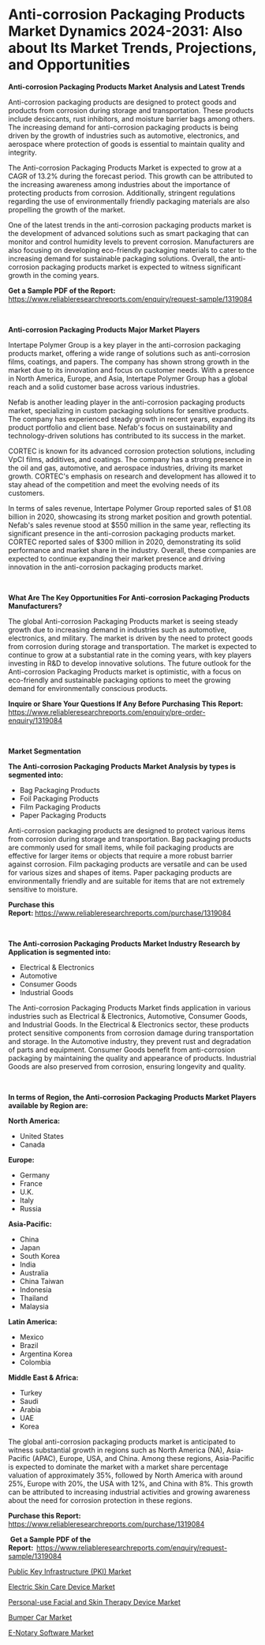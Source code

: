 <p><h1>Anti-corrosion Packaging Products Market Dynamics 2024-2031: Also about Its Market Trends, Projections, and Opportunities</h1></p><p><strong>Anti-corrosion Packaging Products Market Analysis and Latest Trends</strong></p>
<p><p>Anti-corrosion packaging products are designed to protect goods and products from corrosion during storage and transportation. These products include desiccants, rust inhibitors, and moisture barrier bags among others. The increasing demand for anti-corrosion packaging products is being driven by the growth of industries such as automotive, electronics, and aerospace where protection of goods is essential to maintain quality and integrity.</p><p>The Anti-corrosion Packaging Products Market is expected to grow at a CAGR of 13.2% during the forecast period. This growth can be attributed to the increasing awareness among industries about the importance of protecting products from corrosion. Additionally, stringent regulations regarding the use of environmentally friendly packaging materials are also propelling the growth of the market.</p><p>One of the latest trends in the anti-corrosion packaging products market is the development of advanced solutions such as smart packaging that can monitor and control humidity levels to prevent corrosion. Manufacturers are also focusing on developing eco-friendly packaging materials to cater to the increasing demand for sustainable packaging solutions. Overall, the anti-corrosion packaging products market is expected to witness significant growth in the coming years.</p></p>
<p><strong>Get a Sample PDF of the Report:&nbsp;</strong> <a href="https://www.reliableresearchreports.com/enquiry/request-sample/1319084">https://www.reliableresearchreports.com/enquiry/request-sample/1319084</a></p>
<p>&nbsp;</p>
<p><strong>Anti-corrosion Packaging Products Major Market Players</strong></p>
<p><p>Intertape Polymer Group is a key player in the anti-corrosion packaging products market, offering a wide range of solutions such as anti-corrosion films, coatings, and papers. The company has shown strong growth in the market due to its innovation and focus on customer needs. With a presence in North America, Europe, and Asia, Intertape Polymer Group has a global reach and a solid customer base across various industries.</p><p>Nefab is another leading player in the anti-corrosion packaging products market, specializing in custom packaging solutions for sensitive products. The company has experienced steady growth in recent years, expanding its product portfolio and client base. Nefab's focus on sustainability and technology-driven solutions has contributed to its success in the market.</p><p>CORTEC is known for its advanced corrosion protection solutions, including VpCI films, additives, and coatings. The company has a strong presence in the oil and gas, automotive, and aerospace industries, driving its market growth. CORTEC's emphasis on research and development has allowed it to stay ahead of the competition and meet the evolving needs of its customers.</p><p>In terms of sales revenue, Intertape Polymer Group reported sales of $1.08 billion in 2020, showcasing its strong market position and growth potential. Nefab's sales revenue stood at $550 million in the same year, reflecting its significant presence in the anti-corrosion packaging products market. CORTEC reported sales of $300 million in 2020, demonstrating its solid performance and market share in the industry. Overall, these companies are expected to continue expanding their market presence and driving innovation in the anti-corrosion packaging products market.</p></p>
<p>&nbsp;</p>
<p><strong>What Are The Key Opportunities For Anti-corrosion Packaging Products Manufacturers?</strong></p>
<p><p>The global Anti-corrosion Packaging Products market is seeing steady growth due to increasing demand in industries such as automotive, electronics, and military. The market is driven by the need to protect goods from corrosion during storage and transportation. The market is expected to continue to grow at a substantial rate in the coming years, with key players investing in R&D to develop innovative solutions. The future outlook for the Anti-corrosion Packaging Products market is optimistic, with a focus on eco-friendly and sustainable packaging options to meet the growing demand for environmentally conscious products.</p></p>
<p><strong>Inquire or Share Your Questions If Any Before Purchasing This Report:</strong> <a href="https://www.reliableresearchreports.com/enquiry/pre-order-enquiry/1319084">https://www.reliableresearchreports.com/enquiry/pre-order-enquiry/1319084</a></p>
<p>&nbsp;</p>
<p><strong>Market Segmentation</strong></p>
<p><strong>The Anti-corrosion Packaging Products Market Analysis by types is segmented into:</strong></p>
<p><ul><li>Bag Packaging Products</li><li>Foil Packaging Products</li><li>Film Packaging Products</li><li>Paper Packaging Products</li></ul></p>
<p><p>Anti-corrosion packaging products are designed to protect various items from corrosion during storage and transportation. Bag packaging products are commonly used for small items, while foil packaging products are effective for larger items or objects that require a more robust barrier against corrosion. Film packaging products are versatile and can be used for various sizes and shapes of items. Paper packaging products are environmentally friendly and are suitable for items that are not extremely sensitive to moisture.</p></p>
<p><strong>Purchase this Report:&nbsp;</strong><a href="https://www.reliableresearchreports.com/purchase/1319084">https://www.reliableresearchreports.com/purchase/1319084</a></p>
<p>&nbsp;</p>
<p><strong>The Anti-corrosion Packaging Products Market Industry Research by Application is segmented into:</strong></p>
<p><ul><li>Electrical & Electronics</li><li>Automotive</li><li>Consumer Goods</li><li>Industrial Goods</li></ul></p>
<p><p>The Anti-corrosion Packaging Products Market finds application in various industries such as Electrical & Electronics, Automotive, Consumer Goods, and Industrial Goods. In the Electrical & Electronics sector, these products protect sensitive components from corrosion damage during transportation and storage. In the Automotive industry, they prevent rust and degradation of parts and equipment. Consumer Goods benefit from anti-corrosion packaging by maintaining the quality and appearance of products. Industrial Goods are also preserved from corrosion, ensuring longevity and quality.</p></p>
<p>&nbsp;</p>
<p><strong>In terms of Region, the Anti-corrosion Packaging Products Market Players available by Region are:</strong></p>
<p>
    <p> <strong> North America: </strong>
        <ul>
            <li>United States</li>
            <li>Canada</li>
        </ul>
        </p> 
    <p> <strong> Europe: </strong>
        <ul>
            <li>Germany</li>
            <li>France</li>
            <li>U.K.</li>
            <li>Italy</li>
            <li>Russia</li>
        </ul>
        </p> 
    <p> <strong> Asia-Pacific: </strong>
        <ul>
            <li>China</li>
            <li>Japan</li>
            <li>South Korea</li>
            <li>India</li>
            <li>Australia</li>
            <li>China Taiwan</li>
            <li>Indonesia</li>
            <li>Thailand</li>
            <li>Malaysia</li>
        </ul>
        </p> 
    <p> <strong> Latin America: </strong>
        <ul>
            <li>Mexico</li>
            <li>Brazil</li>
            <li>Argentina Korea</li>
            <li>Colombia</li>
        </ul>
        </p> 
    <p> <strong> Middle East & Africa: </strong>
        <ul>
            <li>Turkey</li>
            <li>Saudi</li>
            <li>Arabia</li>
            <li>UAE</li>
            <li>Korea</li>
        </ul>
    </p>
    </p>
<p><p>The global anti-corrosion packaging products market is anticipated to witness substantial growth in regions such as North America (NA), Asia-Pacific (APAC), Europe, USA, and China. Among these regions, Asia-Pacific is expected to dominate the market with a market share percentage valuation of approximately 35%, followed by North America with around 25%, Europe with 20%, the USA with 12%, and China with 8%. This growth can be attributed to increasing industrial activities and growing awareness about the need for corrosion protection in these regions.</p></p>
<p><strong>Purchase this Report: </strong><a href="https://www.reliableresearchreports.com/purchase/1319084">https://www.reliableresearchreports.com/purchase/1319084</a></p>
<p>&nbsp;<strong>Get a Sample PDF of the Report:&nbsp;&nbsp;</strong><a href="https://www.reliableresearchreports.com/enquiry/request-sample/1319084">https://www.reliableresearchreports.com/enquiry/request-sample/1319084</a></p>
<p><strong></strong></p>
<p><p><a href="https://carnation-joke-41f.notion.site/Public-Key-Infrastructure-PKI-Market-Provides-Detailed-Segmentation-of-this-Market-based-on-Type--ac041e1ef0764e9fa1899441511ddff1">Public Key Infrastructure (PKI) Market</a></p><p><a href="https://view.publitas.com/reportprime-1/electric-skin-care-device-market-analysis-examines-its-scope-on-growth-opportunities-and-forecasted-trends-spanning-from-2024-to-2031/">Electric Skin Care Device Market</a></p><p><a href="https://view.publitas.com/reportprime-1/personal-use-facial-and-skin-therapy-device-market-provides-detailed-segmentation-of-this-market-based-on-type-application-and-region-and-forecast-for-the-period-from-2024-2031/">Personal-use Facial and Skin Therapy Device Market</a></p><p><a href="https://extreme-scabiosa-c81.notion.site/Bumper-Car-Market-Offer-Valuable-Insights-into-Market-Size-Market-Share-Market-Trends-and-Project-f5d2574002aa4c2b86da5eaabcf5e0f2">Bumper Car Market</a></p><p><a href="https://adventurous-uranium-ef9.notion.site/E-Notary-Software-Market-Size-Furnishes-Valuable-Information-Encompassing-Market-Share-Market-Trend-17f599fd394143faa69f2a44721d4a36">E-Notary Software Market</a></p></p>